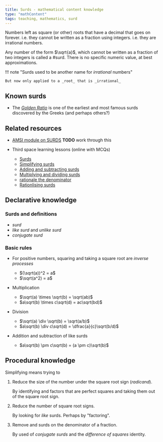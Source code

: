 ```yaml
---
title: Surds - mathematical content knowledge
type: "mathContent"
tags: teaching, mathematics, surd
---
```




Numbers left as square (or other) roots that have a decimal that goes on forever. i.e. they cannot be written as a fraction using integers.  i.e. they are irrational numbers.

Any number of the form $\sqrt{a}$, which cannot be written as a fraction of two integers is called a #surd. There is no specific numeric value, at best approximations.

!!! note "Surds used to be another name for _irrational_ numbers"

    But now only applied to a _root_ that is _irrational_

## Known surds

- The [_Golden Ratio_](https://www.mathsisfun.com/numbers/nature-golden-ratio-fibonacci.html) is one of the earliest and most famous surds discovered by the Greeks (and perhaps others?)

## Related resources

- [AMSI module on SURDS](https://amsi.org.au/teacher_modules/Surds.html) **TODO** work through this
- Third space learning lessons (online with MCQs)

    - [Surds](https://thirdspacelearning.com/gcse-maths/number/surds/)
    - [Simplifying surds](https://thirdspacelearning.com/gcse-maths/number/simplifying-surds/)
    - [Adding and subtracting surds](https://thirdspacelearning.com/gcse-maths/number/adding-surds/)
    - [Multiplying and dividing surds](https://thirdspacelearning.com/gcse-maths/number/dividing-surds/)
    - [rationale the denominator](https://thirdspacelearning.com/gcse-maths/number/rationlise-the-denominator/)
    - [Rationlising surds](https://thirdspacelearning.com/gcse-maths/number/rationlising-surds/)

## Declarative knowledge

### Surds and definitions

- _surd_
- _like surd_ and _unlike surd_
- _conjugate surd_

### Basic rules

- For positive numbers, squaring and taking a square root are _inverse processes_

    - $(\sqrt(a))^2 = a$
    - $\sqrt(a^2) = a$

- Multiplication

    - $\sqrt(a) \times \sqrt(b) = \sqrt(ab)$
    - $a\sqrt(b) \times c\sqrt(d) = ac\sqrt(bd)$

- Division 

    - $\sqrt(a) \div \sqrt(b) = \sqrt(a/b)$
    - $a\sqrt(b) \div c\sqrt(d) = \dfrac{a}{c}\sqrt(b/d)$

- Addition and subtraction of like surds
    - $a\sqrt(b) \pm c\sqrt(b) = (a \pm c)\sqrt(b)$


## Procedural knowledge

Simplifying means trying to 

1. Reduce the size of the number under the square root sign (_radicand_).

    By identifying and factors that are perfect squares and taking them out of the square root sign.

2. Reduce the number of square root signs.

    By looking for _like_ surds. Perhaps by "factoring".

3. Remove and surds on the denominator of a fraction.

    By used of _conjugate surds_ and the _difference of squares_ identity.



